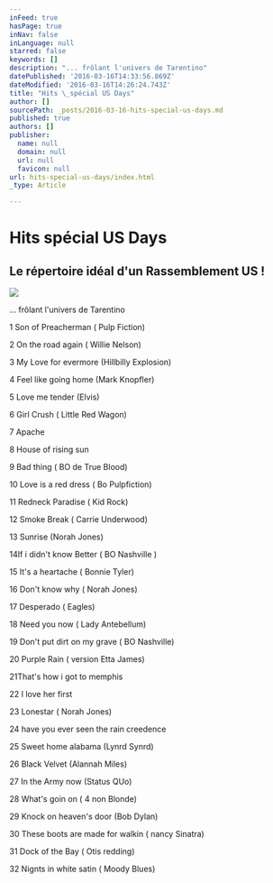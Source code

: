 ```yaml
---
inFeed: true
hasPage: true
inNav: false
inLanguage: null
starred: false
keywords: []
description: "... frôlant l'univers de Tarentino"
datePublished: '2016-03-16T14:33:56.869Z'
dateModified: '2016-03-16T14:26:24.743Z'
title: "Hits \_spécial US Days"
author: []
sourcePath: _posts/2016-03-16-hits-special-us-days.md
published: true
authors: []
publisher:
  name: null
  domain: null
  url: null
  favicon: null
url: hits-special-us-days/index.html
_type: Article

---
```

# Hits  spécial US Days

## Le répertoire idéal d'un Rassemblement US !
![](https://s3-us-west-2.amazonaws.com/the-grid-img/p/c34e23b350ea1cf05d699a2863fbbb8120d9b752.jpg)

... frôlant l'univers de Tarentino

1 Son of Preacherman ( Pulp Fiction)

2 On the road again ( Willie Nelson)

3 My Love for evermore (Hillbilly Explosion)

4 Feel like going home (Mark Knopfler)

5 Love me tender (Elvis)

6 Girl Crush ( Little Red Wagon)

7 Apache

8 House of rising sun

9 Bad thing ( BO de True Blood)

10 Love is a red dress ( Bo Pulpfiction)

11 Redneck Paradise ( Kid Rock)

12 Smoke Break ( Carrie Underwood)

13 Sunrise (Norah Jones)

14If i didn't know Better ( BO Nashville )

15 It's a heartache ( Bonnie Tyler)

16 Don't know why ( Norah Jones)

17 Desperado ( Eagles)

18 Need you now ( Lady Antebellum)

19 Don't put dirt on my grave ( BO Nashville)

20 Purple Rain ( version Etta James)

21That's how i got to memphis

22 I love her first

23 Lonestar ( Norah Jones)

24 have you ever seen the rain creedence

25 Sweet home alabama (Lynrd Synrd)

26 Black Velvet (Alannah Miles)

27 In the Army now (Status QUo)

28 What's goin on ( 4 non Blonde)

29 Knock on heaven's door (Bob Dylan)

30 These boots are made for walkin ( nancy Sinatra)

31 Dock of the Bay ( Otis redding)

32 Nignts in white satin ( Moody Blues)